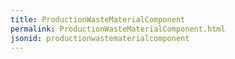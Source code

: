 ```yaml
---
title: ProductionWasteMaterialComponent
permalink: ProductionWasteMaterialComponent.html
jsonid: productionwastematerialcomponent
---
```


